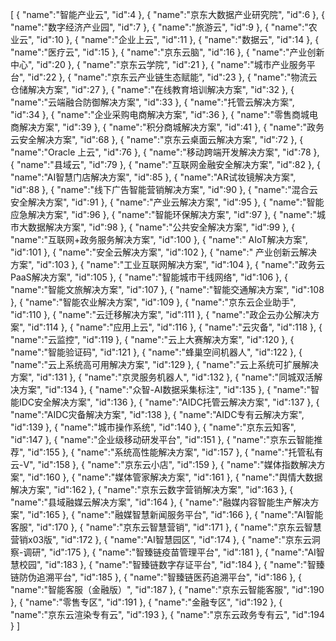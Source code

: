 [
	{
		"name":"智能产业云",
		"id":4
	},
	{
		"name":"京东大数据产业研究院",
		"id":6
	},
	{
		"name":"数字经济产业园",
		"id":7
	},
	{
		"name":"旅游云",
		"id":9
	},
	{
		"name":"农业云",
		"id":10
	},
	{
		"name":"企业上云",
		"id":11
	},
	{
		"name":"数据云",
		"id":14
	},
	{
		"name":"医疗云",
		"id":15
	},
	{
		"name":"京东云脑",
		"id":16
	},
	{
		"name":"产业创新中心",
		"id":20
	},
	{
		"name":"京东云学院",
		"id":21
	},
	{
		"name":"城市产业服务平台",
		"id":22
	},
	{
		"name":"京东云产业链生态赋能",
		"id":23
	},
	{
		"name":"物流云仓储解决方案",
		"id":27
	},
	{
		"name":"在线教育培训解决方案",
		"id":32
	},
	{
		"name":"云端融合防御解决方案",
		"id":33
	},
	{
		"name":"托管云解决方案",
		"id":34
	},
	{
		"name":"企业采购电商解决方案",
		"id":36
	},
	{
		"name":"零售商城电商解决方案",
		"id":39
	},
	{
		"name":"积分商城解决方案",
		"id":41
	},
	{
		"name":"政务云安全解决方案",
		"id":68
	},
	{
		"name":"京东云桌面云解决方案",
		"id":72
	},
	{
		"name":"Oracle 上云",
		"id":76
	},
	{
		"name":"移动跨端开发解决方案",
		"id":78
	},
	{
		"name":"县域云",
		"id":79
	},
	{
		"name":"互联网金融安全解决方案",
		"id":82
	},
	{
		"name":"AI智慧门店解决方案",
		"id":85
	},
	{
		"name":"AR试妆镜解决方案",
		"id":88
	},
	{
		"name":"线下广告智能营销解决方案",
		"id":90
	},
	{
		"name":"混合云安全解决方案",
		"id":91
	},
	{
		"name":"产业云解决方案",
		"id":95
	},
	{
		"name":"智能应急解决方案",
		"id":96
	},
	{
		"name":"智能环保解决方案",
		"id":97
	},
	{
		"name":"城市大数据解决方案",
		"id":98
	},
	{
		"name":"公共安全解决方案",
		"id":99
	},
	{
		"name":"互联网+政务服务解决方案",
		"id":100
	},
	{
		"name":" AIoT解决方案",
		"id":101
	},
	{
		"name":"安全云解决方案",
		"id":102
	},
	{
		"name":" 产业创新云解决方案",
		"id":103
	},
	{
		"name":"工业互联网解决方案",
		"id":104
	},
	{
		"name":"政务云PaaS解决方案",
		"id":105
	},
	{
		"name":"智能城市干线网络",
		"id":106
	},
	{
		"name":"智能文旅解决方案",
		"id":107
	},
	{
		"name":"智能交通解决方案",
		"id":108
	},
	{
		"name":"智能农业解决方案",
		"id":109
	},
	{
		"name":"京东云企业助手",
		"id":110
	},
	{
		"name":"云迁移解决方案",
		"id":111
	},
	{
		"name":"政企云办公解决方案",
		"id":114
	},
	{
		"name":"应用上云",
		"id":116
	},
	{
		"name":"云灾备",
		"id":118
	},
	{
		"name":"云监控",
		"id":119
	},
	{
		"name":"云上大赛解决方案",
		"id":120
	},
	{
		"name":"智能验证码",
		"id":121
	},
	{
		"name":"蜂巢空间机器人",
		"id":122
	},
	{
		"name":"云上系统高可用解决方案",
		"id":129
	},
	{
		"name":"云上系统可扩展解决方案",
		"id":131
	},
	{
		"name":"京灵服务机器人",
		"id":132
	},
	{
		"name":"同城双活解决方案",
		"id":134
	},
	{
		"name":"众智-AI数据采集标注",
		"id":135
	},
	{
		"name":"智能IDC安全解决方案",
		"id":136
	},
	{
		"name":"AIDC托管云解决方案",
		"id":137
	},
	{
		"name":"AIDC灾备解决方案",
		"id":138
	},
	{
		"name":"AIDC专有云解决方案",
		"id":139
	},
	{
		"name":"城市操作系统",
		"id":140
	},
	{
		"name":"京东云知客",
		"id":147
	},
	{
		"name":"企业级移动研发平台",
		"id":151
	},
	{
		"name":"京东云智能推荐",
		"id":155
	},
	{
		"name":"系统高性能解决方案",
		"id":157
	},
	{
		"name":"托管私有云-V",
		"id":158
	},
	{
		"name":"京东云小店",
		"id":159
	},
	{
		"name":"媒体指数解决方案",
		"id":160
	},
	{
		"name":"媒体管家解决方案",
		"id":161
	},
	{
		"name":"舆情大数据解决方案",
		"id":162
	},
	{
		"name":"京东云数字营销解决方案",
		"id":163
	},
	{
		"name":"县域融媒云解决方案",
		"id":164
	},
	{
		"name":"融媒内容智能生产解决方案",
		"id":165
	},
	{
		"name":"融媒智慧新闻服务平台",
		"id":166
	},
	{
		"name":"AI智能客服",
		"id":170
	},
	{
		"name":"京东云智慧营销",
		"id":171
	},
	{
		"name":"京东云智慧营销x03版",
		"id":172
	},
	{
		"name":"AI智慧园区",
		"id":174
	},
	{
		"name":"京东云洞察-调研",
		"id":175
	},
	{
		"name":"智臻链疫苗管理平台",
		"id":181
	},
	{
		"name":"AI智慧校园",
		"id":183
	},
	{
		"name":"智臻链数字存证平台",
		"id":184
	},
	{
		"name":"智臻链防伪追溯平台",
		"id":185
	},
	{
		"name":"智臻链医药追溯平台",
		"id":186
	},
	{
		"name":"智能客服（金融版）",
		"id":187
	},
	{
		"name":"京东云智能客服",
		"id":190
	},
	{
		"name":"零售专区",
		"id":191
	},
	{
		"name":"金融专区",
		"id":192
	},
	{
		"name":"京东云渲染专有云",
		"id":193
	},
	{
		"name":"京东云政务专有云",
		"id":194
	}
]